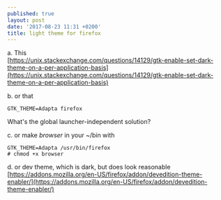 ```yaml
---
published: true
layout: post
date: '2017-08-23 11:31 +0200'
title: light theme for firefox
---
```

a. This  
[https://unix.stackexchange.com/questions/14129/gtk-enable-set-dark-theme-on-a-per-application-basis](https://unix.stackexchange.com/questions/14129/gtk-enable-set-dark-theme-on-a-per-application-basis)

b. or that

    GTK_THEME=Adapta firefox
    
What's the global launcher-independent solution?

c. or make *browser* in your ~/bin with

    GTK_THEME=Adapta /usr/bin/firefox
    # chmod +x browser
    
d. or dev theme, which is dark, but does look reasonable  
[https://addons.mozilla.org/en-US/firefox/addon/devedition-theme-enabler/](https://addons.mozilla.org/en-US/firefox/addon/devedition-theme-enabler/)
